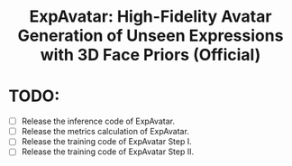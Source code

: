 <div align="center">
  
# ExpAvatar: High-Fidelity Avatar Generation of Unseen Expressions with 3D Face Priors (Official)

</div>

# TODO:
- [ ] Release the inference code of ExpAvatar.
- [ ] Release the metrics calculation of ExpAvatar.
- [ ] Release the training code of ExpAvatar Step I.
- [ ] Release the training code of ExpAvatar Step II.
